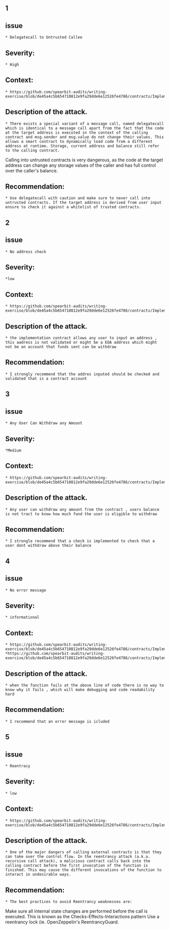 
## 1
##  issue
	* Delegatecall to Untrusted Callee
## Severity:
	* High
## Context: 
	* https://github.com/spearbit-audits/writing-exercise/blob/de45a4c5b654710812e9fa29dde6e12526fe4786/contracts/Implementation.sol#L17
## Description of the attack.
	* There exists a special variant of a message call, named delegatecall which is identical to a message call apart from the fact that the code at the target address is executed in the context of the calling contract and msg.sender and msg.value do not change their values. This allows a smart contract to dynamically load code from a different address at runtime. Storage, current address and balance still refer to the calling contract.
Calling into untrusted contracts is very dangerous, as the code at the target address can change any storage values of the caller and has full control over the caller's balance.
## Recommendation: 
	* Use delegatecall with caution and make sure to never call into untrusted contracts. If the target address is derived from user input ensure to check it against a whitelist of trusted contracts.

## 2
##  issue
	* No address check 
## Severity:
	*low
## Context: 
	* https://github.com/spearbit-audits/writing-exercise/blob/de45a4c5b654710812e9fa29dde6e12526fe4786/contracts/Implementation.sol#L17
## Description of the attack.
	* the implementation contract allows any user to input an address , this aadress is not validated or might be a EOA address which might not be an account that funds sent can be withdraw
## Recommendation: 
	* I strongly recommend that the addres inputed should be checked and validated that is a contract account 

## 3
##  issue
	* Any User Can Withdraw any Amount
## Severity:
	*Medium
## Context: 
	* https://github.com/spearbit-audits/writing-exercise/blob/de45a4c5b654710812e9fa29dde6e12526fe4786/contracts/Implementation.sol#L12
## Description of the attack.
	* Any user can withdraw any amount from the contract , users balance is not tract to know how much fund the user is eligible to withdraw
## Recommendation: 
	* I strongle recommend that a check is implemented to check that a user dont withdraw above their balance

## 4
##  issue
	* No error message 
## Severity:
	* informational
## Context: 
	* https://github.com/spearbit-audits/writing-exercise/blob/de45a4c5b654710812e9fa29dde6e12526fe4786/contracts/Implementation.sol#L13
	*https://github.com/spearbit-audits/writing-exercise/blob/de45a4c5b654710812e9fa29dde6e12526fe4786/contracts/Implementation.sol#L19
## Description of the attack.
	* when the function fails at the above line of code there is no way to know why it fails , which will make debugging and code readability hard
## Recommendation: 
	* I recommend that an error message is icluded

## 5
##  issue
	* Reentracy
## Severity:
	* low
## Context: 
	* https://github.com/spearbit-audits/writing-exercise/blob/de45a4c5b654710812e9fa29dde6e12526fe4786/contracts/Implementation.sol#L12
## Description of the attack.
	* One of the major dangers of calling external contracts is that they can take over the control flow. In the reentrancy attack (a.k.a. recursive call attack), a malicious contract calls back into the calling contract before the first invocation of the function is finished. This may cause the different invocations of the function to interact in undesirable ways.
## Recommendation: 
	* The best practices to avoid Reentrancy weaknesses are:
Make sure all internal state changes are performed before the call is executed. This is known as the Checks-Effects-Interactions pattern
Use a reentrancy lock (ie. OpenZeppelin's ReentrancyGuard.



	